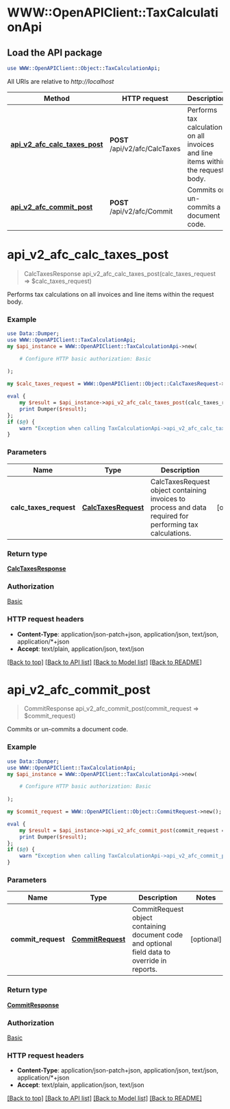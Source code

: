 # WWW::OpenAPIClient::TaxCalculationApi

## Load the API package
```perl
use WWW::OpenAPIClient::Object::TaxCalculationApi;
```

All URIs are relative to *http://localhost*

Method | HTTP request | Description
------------- | ------------- | -------------
[**api_v2_afc_calc_taxes_post**](TaxCalculationApi.md#api_v2_afc_calc_taxes_post) | **POST** /api/v2/afc/CalcTaxes | Performs tax calculations on all invoices and line items within the request body.
[**api_v2_afc_commit_post**](TaxCalculationApi.md#api_v2_afc_commit_post) | **POST** /api/v2/afc/Commit | Commits or un-commits a document code.


# **api_v2_afc_calc_taxes_post**
> CalcTaxesResponse api_v2_afc_calc_taxes_post(calc_taxes_request => $calc_taxes_request)

Performs tax calculations on all invoices and line items within the request body.

### Example 
```perl
use Data::Dumper;
use WWW::OpenAPIClient::TaxCalculationApi;
my $api_instance = WWW::OpenAPIClient::TaxCalculationApi->new(

    # Configure HTTP basic authorization: Basic
    
);

my $calc_taxes_request = WWW::OpenAPIClient::Object::CalcTaxesRequest->new(); # CalcTaxesRequest | CalcTaxesRequest object containing invoices to process and data required               for performing tax calculations.

eval { 
    my $result = $api_instance->api_v2_afc_calc_taxes_post(calc_taxes_request => $calc_taxes_request);
    print Dumper($result);
};
if ($@) {
    warn "Exception when calling TaxCalculationApi->api_v2_afc_calc_taxes_post: $@\n";
}
```

### Parameters

Name | Type | Description  | Notes
------------- | ------------- | ------------- | -------------
 **calc_taxes_request** | [**CalcTaxesRequest**](CalcTaxesRequest.md)| CalcTaxesRequest object containing invoices to process and data required               for performing tax calculations. | [optional] 

### Return type

[**CalcTaxesResponse**](CalcTaxesResponse.md)

### Authorization

[Basic](../README.md#Basic)

### HTTP request headers

 - **Content-Type**: application/json-patch+json, application/json, text/json, application/*+json
 - **Accept**: text/plain, application/json, text/json

[[Back to top]](#) [[Back to API list]](../README.md#documentation-for-api-endpoints) [[Back to Model list]](../README.md#documentation-for-models) [[Back to README]](../README.md)

# **api_v2_afc_commit_post**
> CommitResponse api_v2_afc_commit_post(commit_request => $commit_request)

Commits or un-commits a document code.

### Example 
```perl
use Data::Dumper;
use WWW::OpenAPIClient::TaxCalculationApi;
my $api_instance = WWW::OpenAPIClient::TaxCalculationApi->new(

    # Configure HTTP basic authorization: Basic
    
);

my $commit_request = WWW::OpenAPIClient::Object::CommitRequest->new(); # CommitRequest | CommitRequest object containing document code and optional field data to override in reports.

eval { 
    my $result = $api_instance->api_v2_afc_commit_post(commit_request => $commit_request);
    print Dumper($result);
};
if ($@) {
    warn "Exception when calling TaxCalculationApi->api_v2_afc_commit_post: $@\n";
}
```

### Parameters

Name | Type | Description  | Notes
------------- | ------------- | ------------- | -------------
 **commit_request** | [**CommitRequest**](CommitRequest.md)| CommitRequest object containing document code and optional field data to override in reports. | [optional] 

### Return type

[**CommitResponse**](CommitResponse.md)

### Authorization

[Basic](../README.md#Basic)

### HTTP request headers

 - **Content-Type**: application/json-patch+json, application/json, text/json, application/*+json
 - **Accept**: text/plain, application/json, text/json

[[Back to top]](#) [[Back to API list]](../README.md#documentation-for-api-endpoints) [[Back to Model list]](../README.md#documentation-for-models) [[Back to README]](../README.md)

